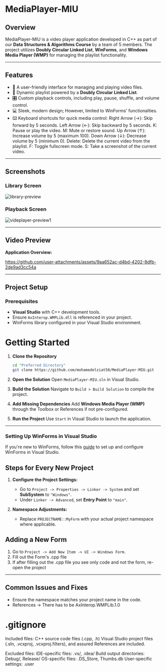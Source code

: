# MediaPlayer-MIU

## Overview

MediaPlayer-MIU is a video player application developed in C++ as part of our **Data Structures & Algorithms Course** by a team of 5 members. The project utilizes **Doubly Circular Linked List**, **WinForms**, and **Windows Media Player (WMP)** for managing the playlist functionality.

---

## Features

- 🎥 A user-friendly interface for managing and playing video files.
- 🔄 Dynamic playlist powered by a **Doubly Circular Linked List**.
- 🎛️ Custom playback controls, including play, pause, shuffle, and volume control.
- 💻 Sleek, modern design; However, limited to WinForms' functionalties.
- ⌨️ Keyboard shortcuts for quick media control:
  Right Arrow (→): Skip forward by 5 seconds.
  Left Arrow (←): Skip backward by 5 seconds.
  K: Pause or play the video.
  M: Mute or restore sound.
  Up Arrow (↑): Increase volume by 5 (maximum 100).
  Down Arrow (↓): Decrease volume by 5 (minimum 0).
  Delete: Delete the current video from the playlist.
  F: Toggle fullscreen mode.
  S: Take a screenshot of the current video.

---

## Screenshots

### Library Screen

![library-preview](https://github.com/user-attachments/assets/23d794a6-d028-4cab-a064-6e5a2bf50154)

### Playback Screen

![videplayer-preview1](https://github.com/user-attachments/assets/ed2c9dfb-7d5e-4e99-8bf1-fd0a4ae0ee99)

---

## Video Preview

 **Application Overview:**


https://github.com/user-attachments/assets/9aa652ac-d4bd-4202-8dfb-2de9ad3cc54a

---

## Project Setup

### Prerequisites

- **Visual Studio** with C++ development tools.
- Ensure `AxInterop.WMPLib.dll` is referenced in your project.
- WinForms library configured in your Visual Studio environment.

# Getting Started
 
1. **Clone the Repository**
 
   ```bash
   cd "Preferred Directory"
   git clone https://github.com/mohamedelziat50/MediaPlayer-MIU.git
   ```
 
2. **Open the Solution**
   Open `MediaPlayer-MIU.sln` in Visual Studio.

3. **Build the Solution**
   Navigate to `Build > Build Solution` to compile the project.

4. **Add Missing Dependencies**
   Add **Windows Media Player (WMP)** through the Toolbox or References if not pre-configured.

5. **Run the Project**
   Use `Start` in Visual Studio to launch the application.

---

### Setting Up WinForms in Visual Studio

If you're new to WinForms, follow this [guide](https://www.youtube.com/watch?v=HcxlYkU8aY0&list=PL2i17lRog5pBe7t9zJdFdugQ6bxgjntJD&index=6) to set up and configure WinForms in Visual Studio.

## Steps for Every New Project

1. **Configure the Project Settings:**

   - Go to `Project -> Properties -> Linker -> System` and set **SubSystem** to `"Windows"`.
   - Under `Linker -> Advanced`, set **Entry Point** to `"main"`.

2. **Namespace Adjustments:**
   - Replace `PROJECTNAME::MyForm` with your actual project namespace where applicable.

## Adding a New Form

1. Go to `Project -> Add New Item -> UI -> Windows Form`.
2. Fill out the Form's .cpp file
3. If after filling out the .cpp file you see only code and not the form, re-open the project

---

## Common Issues and Fixes

- Ensure the namespace matches your project name in the code.
- References -> There has to be AxInterop.WMPLib.1.0

# .gitignore

Included files: C++ source code files (.cpp, .h) Visual Studio project files (.sln, .vcxproj, .vcxproj.filters), and assured References are included.

Excluded files: IDE-specific files: .vs/, .idea/ Build output directories: Debug/, Release/ OS-specific files: .DS_Store, Thumbs.db User-specific settings: .user
